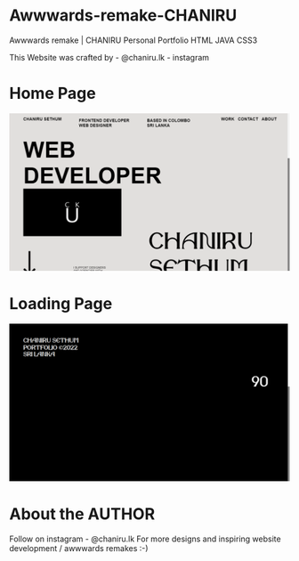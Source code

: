 # Awwwards-remake-CHANIRU
Awwwards remake | CHANIRU Personal Portfolio HTML JAVA CSS3


This Website was crafted by - @chaniru.lk - instagram

# Home Page

![Scrrenshot](./img/Screenshot2.png)

# Loading Page

![Scrrenshot](./img/Screenshot.png)

# About the AUTHOR

Follow on instagram - @chaniru.lk 
For more designs and inspiring website development /
awwwards remakes :-)
